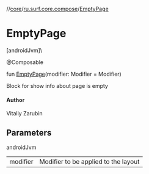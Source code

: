 //[core](../../index.md)/[ru.surf.core.compose](index.md)/[EmptyPage](-empty-page.md)

# EmptyPage

[androidJvm]\

@Composable

fun [EmptyPage](-empty-page.md)(modifier: Modifier = Modifier)

Block for show info about page is empty

#### Author

Vitaliy Zarubin

## Parameters

androidJvm

| | |
|---|---|
| modifier | Modifier to be applied to the layout |
